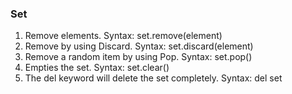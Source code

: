 <h3>Set</h3>
<ol>
    <li>Remove elements. Syntax: set.remove(element)</li>
    <li>Remove by using Discard. Syntax: set.discard(element)</li>
    <li>Remove a random item by using Pop. Syntax: set.pop()</li>
    <li>Empties the set. Syntax: set.clear()</li>
    <li>The del keyword will delete the set completely. Syntax: del set</li>
</ol>